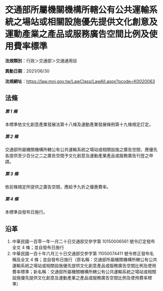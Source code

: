 # 交通部所屬機關機構所轄公有公共運輸系統之場站或相關設施優先提供文化創意及運動產業之產品或服務廣告空間比例及使用費率標準


**法規類別**：行政＞交通部＞交通通用目

**異動日期**：2021/06/30  

**法規網址**：https://law.moj.gov.tw/LawClass/LawAll.aspx?pcode=K0020063



## 法條
##### 第 1 條
本標準依文化創意產業發展法第十八條及運動產業發展條例第十九條規定訂定。

##### 第 2 條
交通部所屬機關機構所轄公有公共運輸系統之場站或相關設施之廣告空間，應優先各提供至少百分之二之廣告空間予文化創意及運動產業產品或服務廣告刊登之申請。

##### 第 3 條
依前條規定所提供之廣告空間，應給予九折之優惠費率。

##### 第 4 條
本標準自發布日施行。

## 沿革
1. 中華民國一百零一年一月二十日交通部交參字第 10150006561  號令訂定發布全文 4  條；並自發布日施行
1. 中華民國一百十年六月三十日交通部交參字第 11050074411  號令修正發布名稱及全文 4  條；並自發布日施行（原名稱：交通部所屬機關機構所轄公有公共運輸系統之場站或相關設施優先提供文化創意產品或服務廣告空間比例及使用費率標準；新名稱：交通部所屬機關機構所轄公有公共運輸系統之場站或相關設施優先提供文化創意及運動產業之產品或服務廣告空間比例及使用費率標準）
